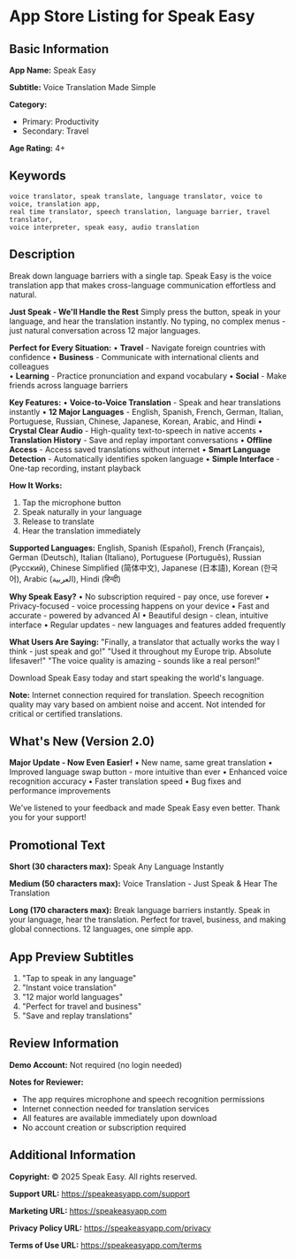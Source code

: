 # App Store Listing for Speak Easy

## Basic Information

**App Name:** Speak Easy

**Subtitle:** Voice Translation Made Simple

**Category:** 
- Primary: Productivity
- Secondary: Travel

**Age Rating:** 4+

## Keywords
```
voice translator, speak translate, language translator, voice to voice, translation app, 
real time translator, speech translation, language barrier, travel translator, 
voice interpreter, speak easy, audio translation
```

## Description

Break down language barriers with a single tap. Speak Easy is the voice translation app that makes cross-language communication effortless and natural.

**Just Speak - We'll Handle the Rest**
Simply press the button, speak in your language, and hear the translation instantly. No typing, no complex menus - just natural conversation across 12 major languages.

**Perfect for Every Situation:**
• **Travel** - Navigate foreign countries with confidence
• **Business** - Communicate with international clients and colleagues  
• **Learning** - Practice pronunciation and expand vocabulary
• **Social** - Make friends across language barriers

**Key Features:**
• **Voice-to-Voice Translation** - Speak and hear translations instantly
• **12 Major Languages** - English, Spanish, French, German, Italian, Portuguese, Russian, Chinese, Japanese, Korean, Arabic, and Hindi
• **Crystal Clear Audio** - High-quality text-to-speech in native accents
• **Translation History** - Save and replay important conversations
• **Offline Access** - Access saved translations without internet
• **Smart Language Detection** - Automatically identifies spoken language
• **Simple Interface** - One-tap recording, instant playback

**How It Works:**
1. Tap the microphone button
2. Speak naturally in your language
3. Release to translate
4. Hear the translation immediately

**Supported Languages:**
English, Spanish (Español), French (Français), German (Deutsch), Italian (Italiano), Portuguese (Português), Russian (Русский), Chinese Simplified (简体中文), Japanese (日本語), Korean (한국어), Arabic (العربية), Hindi (हिन्दी)

**Why Speak Easy?**
• No subscription required - pay once, use forever
• Privacy-focused - voice processing happens on your device
• Fast and accurate - powered by advanced AI
• Beautiful design - clean, intuitive interface
• Regular updates - new languages and features added frequently

**What Users Are Saying:**
"Finally, a translator that actually works the way I think - just speak and go!"
"Used it throughout my Europe trip. Absolute lifesaver!"
"The voice quality is amazing - sounds like a real person!"

Download Speak Easy today and start speaking the world's language.

**Note:** Internet connection required for translation. Speech recognition quality may vary based on ambient noise and accent. Not intended for critical or certified translations.

## What's New (Version 2.0)

**Major Update - Now Even Easier!**
• New name, same great translation
• Improved language swap button - more intuitive than ever
• Enhanced voice recognition accuracy
• Faster translation speed
• Bug fixes and performance improvements

We've listened to your feedback and made Speak Easy even better. Thank you for your support!

## Promotional Text

**Short (30 characters max):**
Speak Any Language Instantly

**Medium (50 characters max):**
Voice Translation - Just Speak & Hear The Translation

**Long (170 characters max):**
Break language barriers instantly. Speak in your language, hear the translation. Perfect for travel, business, and making global connections. 12 languages, one simple app.

## App Preview Subtitles

1. "Tap to speak in any language"
2. "Instant voice translation" 
3. "12 major world languages"
4. "Perfect for travel and business"
5. "Save and replay translations"

## Review Information

**Demo Account:** Not required (no login needed)

**Notes for Reviewer:**
- The app requires microphone and speech recognition permissions
- Internet connection needed for translation services
- All features are available immediately upon download
- No account creation or subscription required

## Additional Information

**Copyright:** © 2025 Speak Easy. All rights reserved.

**Support URL:** https://speakeasyapp.com/support

**Marketing URL:** https://speakeasyapp.com

**Privacy Policy URL:** https://speakeasyapp.com/privacy

**Terms of Use URL:** https://speakeasyapp.com/terms